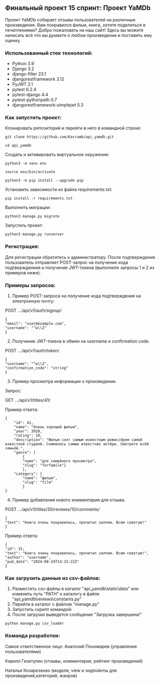 ## Финальный проект 15 спринт:  Проект YaMDb

Проект YaMDb собирает отзывы пользователей на различные произведения.
Вам понравился фильм, книга, хотите поделиться в печатлениями? Добро пожаловать на наш сайт! Здесь вы можите написать всё что вы думаете о любом произведении и поставить ему оценку.

### Использованный стек технологий:
- Python 3.9
- Django 3.2
- django-filter 23.1
- djangorestframework 3.12
- PyJWT 2.1
- pytest 6.2.4
- pytest-django 4.4
- pytest-pythonpath 0.7
- djangorestframework-simplejwt 5.3

### Как запустить проект:

Клонировать репозиторий и перейти в него в командной строке:

```
git clone https://github.com/Karramb/api_yamdb.git
```

```
cd api_yamdb
```

Cоздать и активировать виртуальное окружение:

```
python3 -m venv env
```

```
source env/bin/activate
```

```
python3 -m pip install --upgrade pip
```

Установить зависимости из файла requirements.txt:

```
pip install -r requirements.txt
```

Выполнить миграции:

```
python3 manage.py migrate
```

Запустить проект:

```
python3 manage.py runserver
```
### Регистрация:
Для регистрации обратитесь к администратору. После подтверждения пользователь отправляет POST-запрос на получение кода подтвержденеия и получение JWT-токена (выполните запросы 1 и 2 из примеров ниже).

### Примеры запросов:
1. Пример POST-запроса на получение кода подтверждения на электронную почту:
   
POST .../api/v1/auth/signup/

```
{
"email": "user@example.com",
"username": "^w\\Z"
}
```

2. Получение JWT-токена в обмен на username и confirmation code.
   
POST .../api/v1/auth/token/

```
{
"username": "^w\\Z",
"confirmation_code": "string"
}
```
3. Пример просмотра информации о произведении.
   
Запрос:

GET .../api/v1/titles/41/

Пример ответа:

```
{
    "id": 41,
    "name": "Очень хороший фильм",
    "year": 2020,
    "rating": 10,
    "description": "Фильм снят самым известным режиссёром самой известной студией. Снимались самые известнве актёры. Смотрите всёй семьёй.",
    "genre": [
        {
        "name": "для семейного просмотра",
        "slug": "forfamile"}
        ],
    "category": {
        "name": "фильм",
        "slug": "film"
        }
}
```
4. Пример добавления нового комментария для отзыва.
   
POST .../api/v1/titles/30/reviews/10/comments/

```
{
"text": "Книга очень понравилась, прочитал залпом. Всем советую!"
}

```

Пример ответа:

```
{
"id": 15,
"text": "Книга очень понравилась, прочитал залпом. Всем советую!",
"author": "username",
"pub_date": "2024-08-24T14:15:22Z"
}

```

### Как загрузить данные из csv-файлов:
1. Разместить csv-файлы в каталог "api_yamdb\static\data\" или изменить путь "PATH" к каталогу в файле "api_yamdb\reviews\constants.py"
2. Перейти в каталог с файлом "manage.py"
3. Запустить скрипт командой:
4. После загрузки выведется сообщение "Загрузка завершена!"

```
python manage.py csv_loader
```

### Команда разработки:
Самое ответственное лицо: Анатолий Пономарев (управление пользователями)

Кирилл Гизатулин (отзывы, комментарии, рейтинг произведений)

Наталья Козарезенко (модели, view и эндпойнты для произведений,категорий, жанров)
